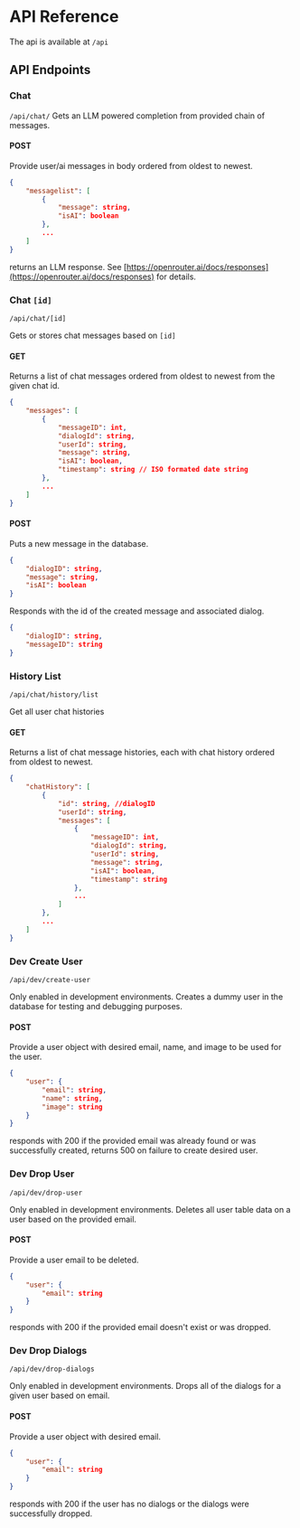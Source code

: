 # API Reference

The api is available at `/api`

## API Endpoints

### Chat

`/api/chat/`
Gets an LLM powered completion from provided chain of messages.

#### POST

Provide user/ai messages in body ordered from oldest to newest.

```json
{
    "messagelist": [
        {
            "message": string,
            "isAI": boolean
        },
        ...
    ]
}

```

returns an LLM response. See [https://openrouter.ai/docs/responses](https://openrouter.ai/docs/responses) for details.

### Chat `[id]`

`/api/chat/[id]`

Gets or stores chat messages based on `[id]`

#### GET

Returns a list of chat messages ordered from oldest to newest from the given chat id.

```json
{
    "messages": [
        {
            "messageID": int,
            "dialogId": string,
            "userId": string,
            "message": string,
            "isAI": boolean,
            "timestamp": string // ISO formated date string
        },
        ...
    ]
}
```

#### POST

Puts a new message in the database.

```json
{
    "dialogID": string,
    "message": string,
    "isAI": boolean
}

```

Responds with the id of the created message and associated dialog.

```json
{
    "dialogID": string,
    "messageID": string
}

```

### History List

`/api/chat/history/list`

Get all user chat histories

#### GET

Returns a list of chat message histories, each with chat history ordered from oldest to newest.

```json
{
    "chatHistory": [
        {
            "id": string, //dialogID
            "userId": string,
            "messages": [
                {
                    "messageID": int,
                    "dialogId": string,
                    "userId": string,
                    "message": string,
                    "isAI": boolean,
                    "timestamp": string
                },
                ...
            ]
        },
        ...
    ]
}
```

### Dev Create User

`/api/dev/create-user`

Only enabled in development environments. Creates a dummy user in the database for testing and debugging purposes.

#### POST

Provide a user object with desired email, name, and image to be used for the user.

```json
{
    "user": {
        "email": string,
        "name": string,
        "image": string
    }
}
```

responds with 200 if the provided email was already found or was successfully created, returns 500 on failure to create desired user.

### Dev Drop User

`/api/dev/drop-user`

Only enabled in development environments. Deletes all user table data on a user based on the provided email.

#### POST

Provide a user email to be deleted.

```json
{
    "user": {
        "email": string
    }
}
```

responds with 200 if the provided email doesn't exist or was dropped.

### Dev Drop Dialogs

`/api/dev/drop-dialogs`

Only enabled in development environments. Drops all of the dialogs for a given user based on email.

#### POST

Provide a user object with desired email.

```json
{
    "user": {
        "email": string
    }
}
```

responds with 200 if the user has no dialogs or the dialogs were successfully dropped.
